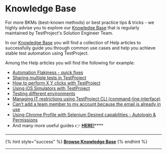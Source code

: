 # Knowledge Base

For more BKMs (best-known methods) or best practice tips & tricks - we highly advise you to explore our [Knowledge Base](https://intercom.help/testprojectio/en/collections/2080229-testproject-help-articles) that is regularly maintained by TestProject's Solution Engineer Team.

In our [Knowledge Base](https://intercom.help/testprojectio/en/collections/2080229-testproject-help-articles) you will find a collection of Help articles to successfully guide you through common use cases and help you achieve stable test automation using TestProject.

Among the Help articles you will find the following for example:

* [Automation Flakiness - quick fixes](https://intercom.help/testprojectio/en/articles/5306136-automation-flakiness-quick-fixes)
* [Sharing multiple tests in TestProject](https://intercom.help/testprojectio/en/articles/5317213-sharing-multiple-tests-in-testproject)
* [How to perform X,Y clicks with TestProject](https://intercom.help/testprojectio/en/articles/5262777-how-to-perform-x-y-clicks-with-testproject)
* [Using iOS Simulators with TestProject](https://intercom.help/testprojectio/en/articles/4826614-using-ios-simulators-with-testproject)
* [Testing different environments](https://intercom.help/testprojectio/en/articles/4146201-testing-different-environments)
* [Managing IT restrictions using TestProject CLI (command-line interface)](https://intercom.help/testprojectio/en/articles/5269133-managing-it-restrictions-using-testproject-cli-command-line-interface)
* [Can't add a team member to my account because the email is already in use](https://intercom.help/testprojectio/en/articles/3572408-can-t-add-a-team-member-to-my-account-because-the-email-is-already-in-use)
* [Using Chrome Profile with Selenium Desired capabilities - Autologin & Permissions](https://intercom.help/testprojectio/en/articles/4595207-using-chrome-profile-with-selenium-desired-capabilities-autologin-permissions)
* And many more useful guides 👉  [**HERE!**](https://intercom.help/testprojectio/en/collections/2080229-testproject-help-articles)****

****

{% hint style="success" %}
****[**Browse Knowledge Base**](https://intercom.help/testprojectio/en/collections/2080229-testproject-help-articles)****
{% endhint %}

****

